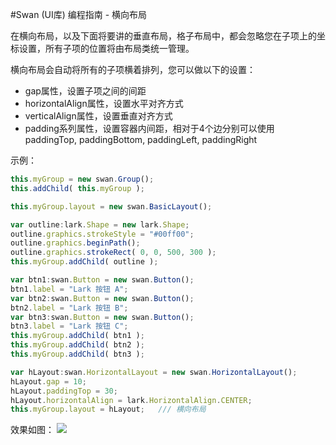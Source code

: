 #Swan (UI库) 编程指南 - 横向布局

在横向布局，以及下面将要讲的垂直布局，格子布局中，都会忽略您在子项上的坐标设置，所有子项的位置将由布局类统一管理。

横向布局会自动将所有的子项横着排列，您可以做以下的设置：
* gap属性，设置子项之间的间距
* horizontalAlign属性，设置水平对齐方式
* verticalAlign属性，设置垂直对齐方式
* padding系列属性，设置容器内间距，相对于4个边分别可以使用 paddingTop, paddingBottom, paddingLeft, paddingRight

示例：    
``` TypeScript   
this.myGroup = new swan.Group();
this.addChild( this.myGroup );

this.myGroup.layout = new swan.BasicLayout();

var outline:lark.Shape = new lark.Shape;
outline.graphics.strokeStyle = "#00ff00";
outline.graphics.beginPath();
outline.graphics.strokeRect( 0, 0, 500, 300 );
this.myGroup.addChild( outline );

var btn1:swan.Button = new swan.Button();
btn1.label = "Lark 按钮 A";
var btn2:swan.Button = new swan.Button();
btn2.label = "Lark 按钮 B";
var btn3:swan.Button = new swan.Button();
btn3.label = "Lark 按钮 C";
this.myGroup.addChild( btn1 );
this.myGroup.addChild( btn2 );
this.myGroup.addChild( btn3 );

var hLayout:swan.HorizontalLayout = new swan.HorizontalLayout();
hLayout.gap = 10;
hLayout.paddingTop = 30;
hLayout.horizontalAlign = lark.HorizontalAlign.CENTER;
this.myGroup.layout = hLayout;   /// 横向布局
```              
效果如图：
![][6-2-layout-HLayout]     


[6-2-layout-HLayout]: image/6/6-2-layout-HLayout.jpg

